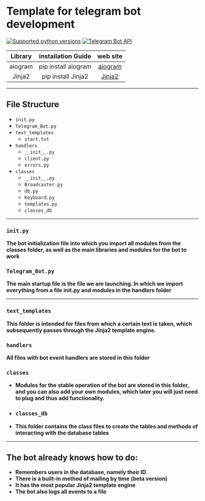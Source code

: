 # **Template for telegram bot development**
[![Supported python versions](https://img.shields.io/pypi/pyversions/aiogram.svg?style=flat-square)](https://pypi.python.org/pypi/aiogram) [![Telegram Bot API](https://img.shields.io/badge/Telegram%20Bot%20API-5.6-blue.svg?style=flat-square&logo=telegram)](https://core.telegram.org/bots/api)

| Library | installation Guide | web site | 
|:----------------:|:---------:|:----------------:| 
| aiogram | pip install aiogram | [aiogram](https://pypi.python.org/pypi/aiogram) |
| Jinja2 | pip install Jinja2 | [Jinja2](https://jinja.palletsprojects.com/en/3.0.x/) |
___
## File Structure
- `init.py`
- `Telegram_Bot.py`
- `text_templates`
    - `start.txt`
- `handlers`
    - `__init__.py`
    - `client.py`
    - `errors.py`
- `classes`
    - `__init__.py`
    - `Broadcaster.py`
    - `db.py`
    - `Keyboard.py`
    - `templates.py`
    - `classes_db`
___
### `init.py`
**The bot initialization file into which you import all modules from the classes folder, as well as the main libraries and modules for the bot to work**
### `Telegram_Bot.py`
**The main startup file is the file we are launching. In which we import everything from a file init.py and modules in the handlers folder**
___
### `text_templates`
**This folder is intended for files from which a certain text is taken, which subsequently passes through the Jinja2 template engine.**
### `handlers`
**All files with bot event handlers are stored in this folder**
### `classes`
- **Modules for the stable operation of the bot are stored in this folder, and you can also add your own modules, which later you will just need to plug and thus add functionality.** 
 - ### `classes_db` 
 - **This folder contains the class files to create the tables and methods of interacting with the database tables**

___
## The bot already knows how to do:
- **Remembers users in the database, namely their ID**
- **There is a built-in method of mailing by time (beta version)**
- **It has the most popular Jinja2 template engine**
- **The bot also logs all events to a file**